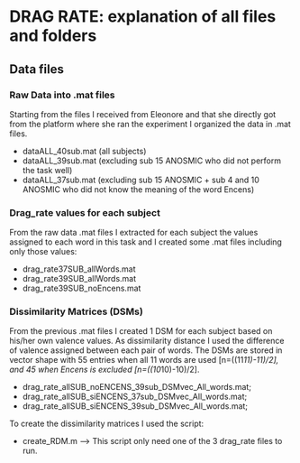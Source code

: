 # DRAG RATE: explanation of all files and folders

## Data files

### Raw Data into .mat files
Starting from the files I received from Eleonore and that she directly got from the platform where she ran the experiment I organized the data in .mat files.

- dataALL_40sub.mat (all subjects)
- dataALL_39sub.mat (excluding sub 15 ANOSMIC who did not perform the task well)
- dataALL_37sub.mat (excluding sub 15 ANOSMIC + sub 4 and 10 ANOSMIC who did not know the meaning of the word Encens)

### Drag_rate values for each subject
From the raw data .mat files I extracted for each subject the values assigned to each word in this task and I created some .mat files including only those values:

- drag_rate37SUB_allWords.mat
- drag_rate39SUB_allWords.mat
- drag_rate39SUB_noEncens.mat

### Dissimilarity Matrices (DSMs)
From the previous .mat files I created 1 DSM for each subject based on his/her own valence values. As dissimilarity distance I used the difference of valence assigned between each pair of words.
The DSMs are stored in vector shape with 55 entries when all 11 words are used [n=((11*11)-11)/2], and 45 when Encens is excluded [n=((10*10)-10)/2].

- drag_rate_allSUB_noENCENS_39sub_DSMvec_All_words.mat;
- drag_rate_allSUB_siENCENS_37sub_DSMvec_All_words.mat;
- drag_rate_allSUB_siENCENS_39sub_DSMvec_All_words.mat;

To create the dissimilarity matrices I used the script:
- create_RDM.m
 --> This script only need one of the 3 drag_rate files to run.
  

